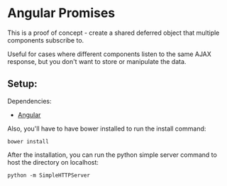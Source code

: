 # Angular Promises

This is a proof of concept - create a shared deferred object that multiple components subscribe to.

Useful for cases where different components listen to the same AJAX response, but you don't want to store or manipulate the data.

## Setup:

Dependencies:
* [Angular](https://angularjs.org/)

Also, you'll have to have bower installed to run the install command:
```
bower install
```

After the installation, you can run the python simple server command to host the directory on localhost:
```
python -m SimpleHTTPServer
```



